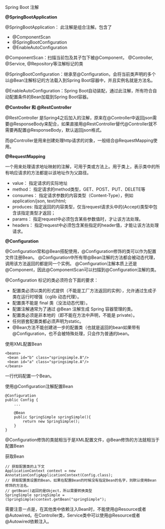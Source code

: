 Spring Boot 注解

**@SpringBootApplication**

@SpringBootApplication： 此注解是组合注解。包含了

- @ComponentScan
- @SpringBootConfiguration
- @EnableAutoConfiguration

@ComponentScan：扫描当前包及其子包下被@Component， @Controller, @Service, @Repository等注解标记的类

@SpringBootConfiguration：继承至@Configuration，会将当前类声明的多个以@Bean注解标记的方法载入到Spring Boot容器中，并且实例名就是方法名。

@EnableAutoConfiguration：Spring Boot自动装配，通过此注解，所有符合自动配置条件的Bean加载到Spring Boot容器。

**@Controller 和 @RestController**

@RestController 是Spring4之后加入的注解，原来在@Controller中返回json需要@ResponseBody来配合，如果直接用@RestController替代@Controller就不需要再配置@ResponseBody，默认返回json格式。

而@Controller是用来创建处理http请求的对象，一般结合@RequestMapping使用。

**@RequestMapping**

一个用来处理请求地址映射的注解，可用于类或方法上。用于类上，表示类中的所有响应请求的方法都是以该地址作为父路径。

- value： 指定请求的实际地址
- method： 指定请求的method类型，GET、POST、PUT、DELETE等
- consumes： 指定请求参数的内容类型（Content-Type），例如application/json, text/html;
- produces: 指定返回的内容类型，仅当request请求头中的(Accept)类型中包含该指定类型才返回；
- params： 指定request中必须包含某些参数值时，才让该方法处理。
- headers： 指定request中必须包含某些指定的header值，才能让该方法处理请求。

**@Configuration**

@Configuration常和@Bean搭配使用，@Configuration修饰的类可以作为配置文件注册Bean。
@Configuration中所有带@Bean注解的方法都会被动态代理，调用该方法返回的都是同一个实例。
@Configuration注解本质上还是@Component，因此@ComponentScan可以扫描到@Configuration注解的类。

@Configuration 标记的类必须符合下面的要求：

- 配置类必须以类的形式提供（不能是工厂方法返回的实例），允许通过生成子类在运行时增强（cglib 动态代理）。
- 配置类不能是 final 类（没法动态代理）。
- 配置注解通常为了通过 @Bean 注解生成 Spring 容器管理的类。
- 配置类必须是非本地的（即不能在方法中声明，不能是 private）。
- 任何嵌套配置类都必须声明为static。
- @Bean方法不能创建进一步的配置类（也就是返回的bean如果带有@Configuration，也不会被特殊处理，只会作为普通的bean。

使用XML配置Bean

	<beans>
	 <bean id="b" class="springsimple.B"/>
	 <bean id="a" class="springsimple.A"/>
	</beans>

一行代码配置一个Bean。

使用@Configuration注解配置Bean

	@Configuration
	public Config {
		...	

		@Bean
		public SpringSimple springSimple(){
			return new SpringSimple();
		}		
	}

@Configuration修饰的类就相当于是XML配置文件，@Bean修饰的方法就相当于配置Bean

获取Bean

	// 获取配置类的上下文	
	ApplicationContext context = new AnnotationConfigApplicationContext(Config.class);
	// 获取配置类设置的Bean，如果在配置Bean的时候没有指定Bean的名字，则默认使用Bean修饰的方法名。
	// getBean()返回的是Object，所以需要转换类型
	SpringSimple springSimple = (SpringSimple)context.getBean("springSimple");
	
	
需要注意一点是，在其他类中依赖注入Bean时，不能使用@Resource或者@Autowired。在Controller类，Service类中可以使用@Resource或者@Autowired依赖注入。


